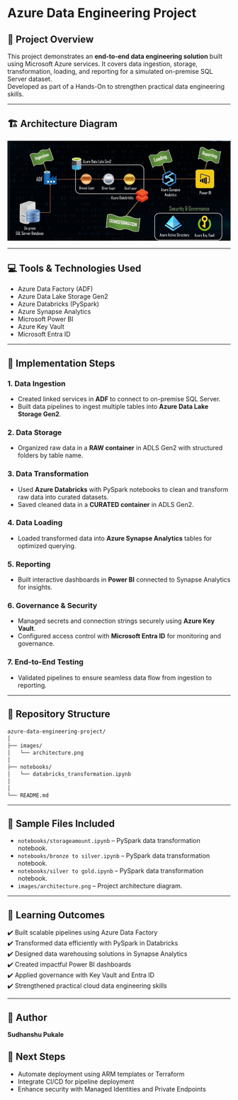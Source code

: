# Azure Data Engineering Project

## 📌 Project Overview
This project demonstrates an **end-to-end data engineering solution** built using Microsoft Azure services. It covers data ingestion, storage, transformation, loading, and reporting for a simulated on-premise SQL Server dataset.  
Developed as part of a Hands-On to strengthen practical data engineering skills.

---

## 🏗️ Architecture Diagram

![Architecture Diagram](images/Architechture.png)

---

## 💻 Tools & Technologies Used

- Azure Data Factory (ADF)
- Azure Data Lake Storage Gen2
- Azure Databricks (PySpark)
- Azure Synapse Analytics
- Microsoft Power BI
- Azure Key Vault
- Microsoft Entra ID

---

## 🔨 Implementation Steps

### 1. Data Ingestion
- Created linked services in **ADF** to connect to on-premise SQL Server.
- Built data pipelines to ingest multiple tables into **Azure Data Lake Storage Gen2**.

### 2. Data Storage
- Organized raw data in a **RAW container** in ADLS Gen2 with structured folders by table name.

### 3. Data Transformation
- Used **Azure Databricks** with PySpark notebooks to clean and transform raw data into curated datasets.
- Saved cleaned data in a **CURATED container** in ADLS Gen2.

### 4. Data Loading
- Loaded transformed data into **Azure Synapse Analytics** tables for optimized querying.

### 5. Reporting
- Built interactive dashboards in **Power BI** connected to Synapse Analytics for insights.

### 6. Governance & Security
- Managed secrets and connection strings securely using **Azure Key Vault**.
- Configured access control with **Microsoft Entra ID** for monitoring and governance.

### 7. End-to-End Testing
- Validated pipelines to ensure seamless data flow from ingestion to reporting.

---

## 📁 Repository Structure

```
azure-data-engineering-project/
│
├── images/
│   └── architecture.png
│
├── notebooks/
│   └── databricks_transformation.ipynb
│
│
└── README.md
```



---

## 📂 Sample Files Included

- `notebooks/storageamount.ipynb` – PySpark data transformation notebook.
- `notebooks/bronze to silver.ipynb` – PySpark data transformation notebook.
- `notebooks/silver to gold.ipynb` – PySpark data transformation notebook.
- `images/architecture.png` – Project architecture diagram.


---

## 🎯 Learning Outcomes

✔️ Built scalable pipelines using Azure Data Factory  
✔️ Transformed data efficiently with PySpark in Databricks  
✔️ Designed data warehousing solutions in Synapse Analytics  
✔️ Created impactful Power BI dashboards  
✔️ Applied governance with Key Vault and Entra ID  
✔️ Strengthened practical cloud data engineering skills

---

## 📌 Author

**Sudhanshu Pukale**

## 🚀 Next Steps

- Automate deployment using ARM templates or Terraform  
- Integrate CI/CD for pipeline deployment  
- Enhance security with Managed Identities and Private Endpoints


